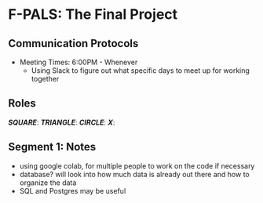 # F-PALS: The Final Project

## Communication Protocols
* Meeting Times: 6:00PM - Whenever
  * Using Slack to figure out what specific days to meet up for working together

## Roles
__*SQUARE*__:
__*TRIANGLE*__:
__*CIRCLE*__:
__*X*__:

## Segment 1: Notes
* using google colab, for multiple people to work on the code if necessary
* database? will look into how much data is already out there and how to organize the data
* SQL and Postgres may be useful
